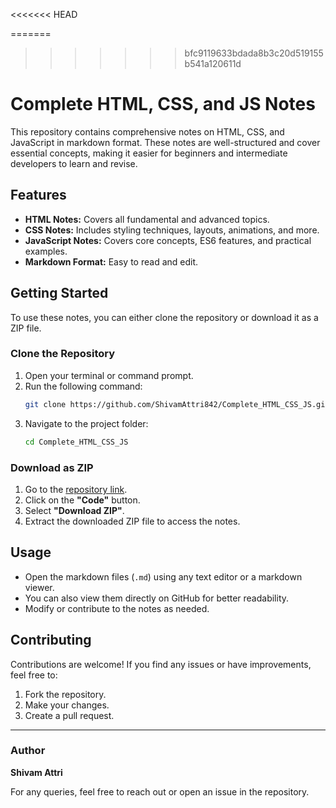 <<<<<<< HEAD

=======
>>>>>>> bfc9119633bdada8b3c20d519155b541a120611d
# Complete HTML, CSS, and JS Notes

This repository contains comprehensive notes on HTML, CSS, and JavaScript in markdown format. These notes are well-structured and cover essential concepts, making it easier for beginners and intermediate developers to learn and revise.

## Features

- **HTML Notes:** Covers all fundamental and advanced topics.
- **CSS Notes:** Includes styling techniques, layouts, animations, and more.
- **JavaScript Notes:** Covers core concepts, ES6 features, and practical examples.
- **Markdown Format:** Easy to read and edit.

## Getting Started

To use these notes, you can either clone the repository or download it as a ZIP file.

### Clone the Repository

1. Open your terminal or command prompt.
2. Run the following command:
   ```bash
   git clone https://github.com/ShivamAttri842/Complete_HTML_CSS_JS.git
   ```
3. Navigate to the project folder:
   ```bash
   cd Complete_HTML_CSS_JS
   ```

### Download as ZIP

1. Go to the [repository link](https://github.com/ShivamAttri842/Complete_HTML_CSS_JS.git).
2. Click on the **"Code"** button.
3. Select **"Download ZIP"**.
4. Extract the downloaded ZIP file to access the notes.

## Usage

- Open the markdown files (`.md`) using any text editor or a markdown viewer.
- You can also view them directly on GitHub for better readability.
- Modify or contribute to the notes as needed.

## Contributing

Contributions are welcome! If you find any issues or have improvements, feel free to:

1. Fork the repository.
2. Make your changes.
3. Create a pull request.

---

### Author

**Shivam Attri**

For any queries, feel free to reach out or open an issue in the repository.
